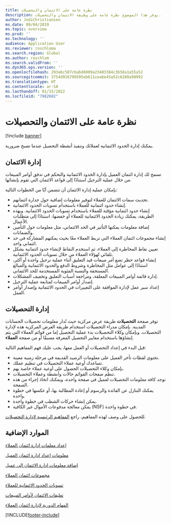 ```yaml
---
title: نظرة عامة على الائتمان والتحصيلات
description: يوفر هذا الموضوع نظرة عامة على وظيفة الائتمان والتحصيلات.
author: JodiChristiansen
ms.date: 09/04/2019
ms.topic: overview
ms.prod: ''
ms.technology: ''
audience: Application User
ms.reviewer: roschloma
ms.search.region: Global
ms.author: roschlom
ms.search.validFrom: ''
ms.dyn365.ops.version: ''
ms.openlocfilehash: 293a6c507c6abd6009a23403384c3b58a1a55a52
ms.sourcegitcommit: 3754d916799595eb611ceabe45a52c6280a98992
ms.translationtype: HT
ms.contentlocale: ar-SA
ms.lasthandoff: 01/15/2022
ms.locfileid: "7982602"
---
```

# <a name="credit-and-collections-overview"></a>نظرة عامة على الائتمان والتحصيلات

[!include [banner](../includes/banner.md)]

يمكنك إدارة الحدود الائتمانية لعملائك وتنفيذ أنشطة التحصيل عندما تصبح ضرورية.

## <a name="credit-management"></a>إدارة الائتمان

تسمح لك إدارة ائتمان العميل بإدارة الحدود الائتمانية والتحكم في تدفق أوامر المبيعات من خلال عملية الترحيل استنادًا إلى قواعد الائتمان التي تقوم بإنشائها.

بإمكان عملية إدارة الائتمان أن تتضمن أيًا من الخطوات التالية:

- تحديث سمات الائتمان للعملاء لتوفير معلومات إضافية حول جدارة ائتمانهم.
- إنشاء حدود ائتمانية للعملاء باستخدام تسويات الحدود الائتمانية.
- إنشاء حدود ائتمانية مؤقتة للعملاء باستخدام تسويات الحدود الائتمانية. وبهذه الطريقة، يمكنك زيادة الحدود الائتمانية للعملاء أو خفضها، استنادًا إلى متطلبات الأعمال.
- إضافة معلومات يمكنها التأثير في الحد الائتماني، مثل معلومات حول التأمين والضمانات.
- إنشاء مجموعات ائتمان العملاء التي تربط العملاء معًا بحيث يمكنهم المشاركة في حد ائتماني واحد.
- تعيين نقاط المخاطرة إلى العملاء، ثم استخدم النقاط لإنشاء حدود ائتمانية بشكل تلقائي لهؤلاء العملاء من خلال تسويات الحدود الائتمانية.
- إنشاء قواعد حظر تضع أمر مبيعات قيد التعليق أثناء عملية ترحيل واحدة أو أكثر، استنادًا إلى عوامل مثل المخاطرة وشروط الدفع والحدود الائتمانية والمبالغ المستحقة والنسبة المئوية المستخدمة للحد الائتماني.
- إدارة قائمة أوامر المبيعات المعلقة، ومراجعة أسباب التعليق وتخفيف المشكلات.
- إصدار أوامر المبيعات لمتابعة عملية الترحيل.
- إعداد سير عمل لإدارة الموافقة على التغييرات في الحدود الائتمانية وإصدار أوامر العمل.

## <a name="collections-management"></a>إدارة التحصيلات

توفر صفحة **التحصيلات** طريقة عرض مركزية حيث تُدار معلومات تحصيلات الحسابات المدينة. بإمكان مدراء التحصيلات استخدام طريقة العرض المركزية هذه لإدارة التحصيلات. وبإمكان وكلاء التحصيلات بدء عملية التحصيل إما من قوائم العملاء التي يتم إنشاؤها باستخدام معايير التحصيل المعرفة مسبقًا أو من صفحة **العملاء**.

قبل البدء في إعداد التحصيلات أو العمل معها، يجب عليك فهم المفاهيم التالية:

- تحتوي لقطات تأخر العميل على معلومات الرصيد القديمة في مرحلة زمنية معينة.
- تساعدك أوعية عملاء التحصيلات في تنظيم عملك.
- بإمكان وكلاء التحصيلات الحصول على أوعية عملاء خاصة بهم.
- تنظم صفحات القوائم حالات وأنشطة وعملاء التحصيلات.
- توجد كافة معلومات التحصيلات لعميل في صفحة واحدة، ويمكنك اتخاذ إجراء من هذه الصفحة.
- يمكنك التنازل عن الفائدة والرسوم أو إعادة المطالبة بها، أو عكسها‬ في خطوة واحدة.
- يمكن إنشاء حركات الشطب في خطوة واحدة.
- يمكن معالجة مدفوعات الأموال غير الكافية (NSF) في خطوة واحدة.

للحصول على وصف لهذه المفاهيم، راجع [المفاهيم الرئيسية لإدارة التحصيلات](./cm-collections-concepts.md).

## <a name="additional-resources"></a>الموارد الإضافية

[إعداد معلمات إدارة ائتمان العملاء‬‏‫‬](./cm-credit-mgmt-setup.md)

[معلومات إعداد إدارة ائتمان العميل](./cm-setup-information.md)

[إضافة معلومات إدارة الائتمان إلى عميل‏‎](./cm-add-credit-mgmt-information-customer.md)

[مجموعات ائتمان العملاء](./cm-customer-credit-groups.md)

[تسويات الحدود الائتمانية للعملاء](./cm-credit-limit-adjustments.md)

[تعليقات الائتمان لأوامر المبيعات](./cm-sales-order-credit-holds.md)

[المهام الدورية لإدارة ائتمان العملاء](./cm-periodic-tasks.md)


[!INCLUDE[footer-include](../../includes/footer-banner.md)]
